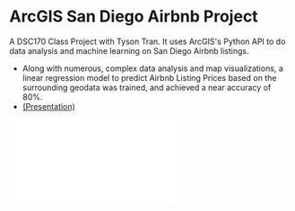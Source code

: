 # ArcGIS San Diego Airbnb Project

A DSC170 Class Project with Tyson Tran. It uses ArcGIS's Python API to do data analysis and machine learning on San Diego Airbnb listings.
* Along with numerous, complex data analysis and map visualizations, a linear regression model to predict Airbnb Listing Prices based on the  surrounding geodata was trained, and achieved a near accuracy of 80%.
* [(Presentation)](https://docs.google.com/presentation/d/1oIXAt-b-P-pWBr-IgK-vk3GEkhqwqTrLX_ksc_a72ME/edit?usp=sharing)


![](images/images_airbnb_sd/Dsc170.pdf) 
